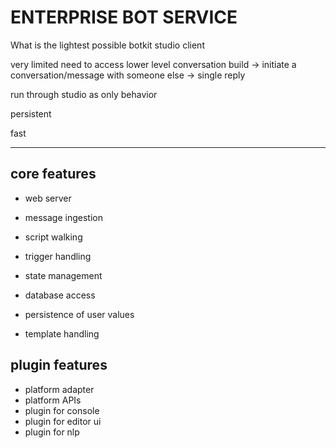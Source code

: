 # ENTERPRISE BOT SERVICE

What is the lightest possible botkit studio client

very limited need to access lower level conversation build
  -> initiate a conversation/message with someone else
  -> single reply

run through studio as only behavior

persistent

fast

----

## core features

* web server
* message ingestion
* script walking

* trigger handling
* state management
* database access
* persistence of user values
* template handling

## plugin features

* platform adapter
* platform APIs
* plugin for console
* plugin for editor ui
* plugin for nlp
